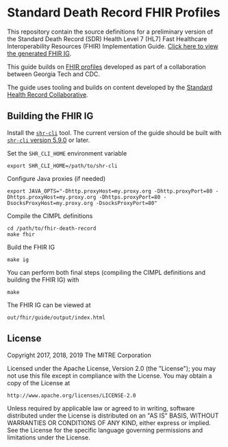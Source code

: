 # Standard Death Record FHIR Profiles

This repository contain the source definitions for a preliminary version of the Standard Death Record (SDR) Health Level 7 (HL7) Fast Healthcare Interoperability Resources (FHIR) Implementation Guide. [Click here to view the generated FHIR IG](https://nightingaleproject.github.io/fhir-death-record).

This guide builds on [FHIR profiles](https://github.com/BioMIBLab/fhir-death) developed as part of a collaboration between Georgia Tech and CDC.

The guide uses tooling and builds on content developed by the [Standard Health Record Collaborative](http://standardhealthrecord.org).

## Building the FHIR IG

Install the [`shr-cli`](https://github.com/standardhealth/shr-cli) tool. The current version of the guide should be built with [`shr-cli` version 5.9.0](https://github.com/standardhealth/shr-cli/releases/tag/v5.9.0) or later.

Set the `SHR_CLI_HOME` environment variable

    export SHR_CLI_HOME=/path/to/shr-cli

Configure Java proxies (if needed)

    export JAVA_OPTS="-Dhttp.proxyHost=my.proxy.org -Dhttp.proxyPort=80 -Dhttps.proxyHost=my.proxy.org -Dhttps.proxyPort=80 -DsocksProxyHost=my.proxy.org -DsocksProxyPort=80"

Compile the CIMPL definitions

    cd /path/to/fhir-death-record
    make fhir

Build the FHIR IG

    make ig
    
You can perform both final steps (compiling the CIMPL definitions and building the FHIR IG) with

    make

The FHIR IG can be viewed at

    out/fhir/guide/output/index.html
         
## License

Copyright 2017, 2018, 2019 The MITRE Corporation

Licensed under the Apache License, Version 2.0 (the "License");
you may not use this file except in compliance with the License.
You may obtain a copy of the License at

    http://www.apache.org/licenses/LICENSE-2.0

Unless required by applicable law or agreed to in writing, software
distributed under the License is distributed on an "AS IS" BASIS,
WITHOUT WARRANTIES OR CONDITIONS OF ANY KIND, either express or implied.
See the License for the specific language governing permissions and
limitations under the License.
